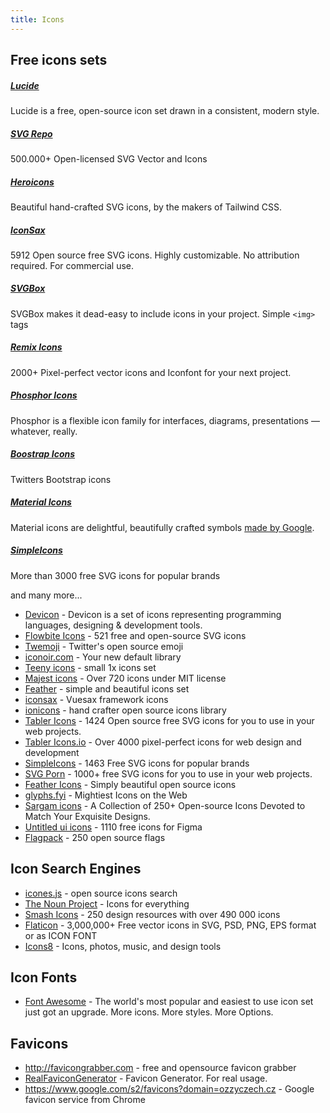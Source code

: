 ```yaml
---
title: Icons
---
```


## Free icons sets

##### [Lucide](https://lucide.dev/)

Lucide is a free, open-source icon set drawn in a consistent, modern style.

##### [SVG Repo](https://www.svgrepo.com/)

500.000+ Open-licensed SVG Vector and Icons

##### [Heroicons](https://heroicons.com/)

Beautiful hand-crafted SVG icons, by the makers of Tailwind CSS.

##### [IconSax](https://iconsax.dev/)

5912 Open source free SVG icons. Highly customizable. No attribution required. For commercial use.

##### [SVGBox](https://svgbox.net/)

SVGBox makes it dead-easy to include icons in your project. Simple `<img>` tags

##### [Remix Icons](https://remixicon.com/)

2000+ Pixel-perfect vector icons and Iconfont for your next project.

##### [Phosphor Icons](https://phosphoricons.com/)

Phosphor is a flexible icon family for interfaces, diagrams, presentations — whatever, really.

##### [Boostrap Icons](https://icons.getbootstrap.com/)

Twitters Bootstrap icons

##### [Material Icons](https://fonts.google.com/icons)

Material icons are delightful, beautifully crafted symbols [made by Google](https://github.com/google/material-design-icons).

##### [SimpleIcons](https://simpleicons.org/)

More than 3000 free SVG icons for popular brands

and many more...

- [Devicon](https://devicon.dev/) - Devicon is a set of icons representing programming languages, designing & development tools.
- [Flowbite Icons](https://flowbite.com/icons/) - 521 free and open-source SVG icons
- [Twemoji](https://github.com/twitter/twemoji) - Twitter's open source emoji
- [iconoir.com](https://iconoir.com/) - Your new default library
- [Teeny icons](https://teenyicons.com/) - small 1x icons set
- [Majest icons](https://www.majesticons.com/) - Over 720 icons under MIT license
- [Feather](https://feathericons.com/) - simple and beautiful icons set
- [iconsax](https://iconsax.io/) - Vuesax framework icons
- [ionicons](https://ionic.io/ionicons/) - hand crafter open source icons library
- [Tabler Icons](https://tablericons.com/) - 1424 Open source free SVG icons for you to use in your web projects.
- [Tabler Icons.io](https://tabler-icons.io) - Over 4000 pixel-perfect icons for web design and development
- [SimpleIcons](https://simpleicons.org/) - 1463 Free SVG icons for popular brands
- [SVG Porn](https://svgporn.com/) - 1000+ free SVG icons for you to use in your web projects.
- [Feather Icons](https://feathericons.com/) - Simply beautiful open source icons
- [glyphs.fyi](https://glyphs.fyi/) - Mightiest Icons on the Web
- [Sargam icons](https://sargamicons.com/) - A Collection of 250+ Open-source Icons Devoted to Match Your Exquisite Designs.
- [Untitled ui icons](https://untitledui.com/icons) - 1110 free icons for Figma
- [Flagpack](https://flagpack.xyz/) - 250 open source flags

## Icon Search Engines

- [icones.js](https://icones.js.org/) - open source icons search
- [The Noun Project](https://thenounproject.com/) - Icons for everything
- [Smash Icons](https://smashicons.com/) - 250 design resources with over 490 000 icons
- [Flaticon](https://flaticon.com) - 3,000,000+ Free vector icons in SVG, PSD, PNG, EPS format or as ICON FONT
- [Icons8](https://icons8.com/) - Icons, photos, music, and design tools

## Icon Fonts

- [Font Awesome](https://fontawesome.com/) - The world's most popular and easiest to use icon set just got an upgrade. More icons. More styles. More Options.

## Favicons

- http://favicongrabber.com - free and opensource favicon grabber
- [RealFaviconGenerator](https://realfavicongenerator.net/) - Favicon Generator. For real usage.
- https://www.google.com/s2/favicons?domain=ozzyczech.cz - Google favicon service from Chrome
